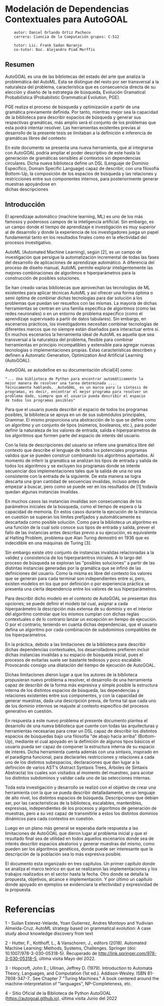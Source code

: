 # Modelación de Dependencias Contextuales para AutoGOAL

        autor: Daniel Orlando Ortiz Pacheco
        carrera: Ciencia de la Computación grupos: C-512

        tutor: Lic. Frank Sadan Naranjo
        co-tutor: Doc. Alejandro Piad Morffis

## Resumen

AutoGOAL es una de las bibliotecas del estado del arte que analiza la
problemática del AutoML. Esta se distingue del resto por ser transversal
a la naturaleza del problema, característica que es consecuencia directa
de su elección y diseño de la estrategia de búsqueda,
Evolución Gramatical Probabilística
(Probabilistic Grammatical Evolution, PGE).

PGE realiza el proceso de búsqueda y optimización a partir de una
gramática previamente definida. Por tanto, mientras mejor sea la
capacidad de la biblioteca para describir espacios de búsqueda y generar
sus respectivas gramáticas, más amplio será el conjunto de los problemas
que esta podrá intentar resolver. Las herramientas existentes previas al
desarrollo de la presente tesis se limitaban a la definición e inferencia
de gramáticas libres del contexto

En este documento se presenta una nueva herramienta, que al integrarse con
AutoGOAL podría ampliar el poder descriptivo de este hasta la
generación de gramáticas sensibles al contextos sin dependencias circulares.
Dicha nueva biblioteca define un DSL
(Lenguaje de Dominio Específico, Domain Specific Language) capaz de
describir, con una filosofía Bottom-Up, la composición de los
espacios de búsqueda y las relaciones y restricciones entre sus
componentes internos, para posteriormente generar muestras apoyándose en  
dichas descripciones

## Introducción

El aprendizaje automático (machine learning, ML) es uno de los más famosos
y poderosos campos de la inteligencia artificial. Sin embargo, es un campo
donde el tiempo de aprendizaje e investigación es muy superior al de desarrollo
y donde la experiencia de los investigadores juega un papel fundamental tanto
en los resultados finales como en la efectividad del procesos investigativo.

AutoML (Automated Machine Learning), según [2], es un campo de investigación
que persigue la automatización incremental de todas las fases del desarrollo
de aplicaciones de aprendizaje automático. A diferencia del proceso de diseño
manual, AutoML permite explorar inteligentemente las mejores combinaciones
de algoritmos e hiperparámetros para la construcción de posibles soluciones.

Se han creado varias bibliotecas que aprovechan las tecnologías de ML
existentes para aplicar técnicas AutoML y asi ofrecer una forma óptima
o semi óptima de combinar dichas tecnologías para dar solución a
los problemas que puedan ser resueltos con las mismas. La mayoría de dichas  
herramientas se centran en una familia específica de algoritmos (como las
redes neuronales) o en un entorno de problema específico (como el
aprendizaje supervisado a partir de datos tabulares). Sin embargo, en
escenarios prácticos, los investigadores necesitan combinar tecnologías de
diferentes marcos que no siempre están diseñados para interactuar entre sí.
En muchos escenarios la herramienta ideal de AutoML es aquella que sea
transversal a la naturaleza del problema, flexible para combinar herramientas
en principio incompatibles y extensible para agregar nuevas tecnologías o
implementaciones propias. Estas características describen y definen a
Automatic Generation, Optimization And Artificial Learning (AutoGOAL).

AutoGOAL se autodefine en su documentación oficial[4] como:

    "... Una biblioteca de Python para encontrar automáticamente la
    mejor manera de resolver una tarea determinada ....
    Técnicamente hablando, _AutoGOAL_ es un marco para la síntesis de
    programas, es decir, encontrar el mejor programa para resolver un
    problema dado, siempre que el usuario pueda describir el espacio
    de todos los programas posibles"

Para que el usuario pueda describir el espacio de todos los programas posibles,
la biblioteca se apoya en un de sus submódulos principales, Grammar. El mismo
proporciona una abstracción de lo que se define como un algoritmo y un conjunto
de tipos (números, booleanos, etc.), para poder definir la naturaleza de los
valores de entrada, salida e hiperparámetros de los algoritmos que formen parte
del espacio de interés del usuario.

Con la lista de descripciones del usuario se infiere una gramática libre
del contexto que describe el lenguaje de todos los potenciales programas validos
que se pueden construir combinando los algoritmos aportados. Al momento de inferir
la gramática se analizan los tipos de entrada y salida de todos los algoritmos y se
excluyen los programas donde se intente secuenciar dos implementaciones tales que
la salida de una no sea consistente con la entrada de la siguiente. De esta
manera se logra descarta una gran cantidad de secuencias invalidas, incluso
antes de empezar a buscar, pero como se puede ver en los resultados de [1]
todavía quedan algunas instancias invalidas.

En muchos casos las instancias invalidas son consecuencias de los
parámetros iniciales de la búsqueda, como el tiempo de espera o la capacidad de memoria.
En estos casos durante la ejecución de la instancia en cuestión se superan los límites
prefijados y automáticamente es descartada como posible solución. Como para la
biblioteca un algoritmo es una función de la cual solo conoce sus tipos de entrada y
salida, prever el fallo de las instancias antes descritas previo a su ejecución,
es equivalente al Halting Problem, problema que Alan Turing demostró en 1936 que es
indecidible en una máquinas de Turing [3].

Sin embargo existe otro conjunto de instancias invalidas relacionadas a la validez y
consistencia de los hiperparámtros iniciales. A lo largo del proceso de búsqueda
se exploran las "posibles soluciones" a partir de las distintas instancias generadas
por la gramática que se infirió de las definiciones del usuario. Como la misma
es libre del contexto los valores que se generan para cada terminal son
independientes entre si, pero, existen modelos en los que por definición o por
experiencia práctica se presenta una cierta dependencia entre los valores de sus
hiperparámetros.

Para describir dicho modelo en el contexto de AutoGOAL se presentan dos opciones;
se puede definir el modelo tal cual, asignar a cada hiperparámetro la descripción
más extensa de su dominio y en el interior del algoritmo controlar que los mismos
cumplan con dichas reglas contextuales o de lo contrario lanzar un excepción en
tiempo de ejecución. O por el contrario, teniendo en cuanta dichas dependencias,
que el usuario defina un algoritmo por cada combinación de subdominios compatibles
de los hiperparámetros.

En la práctica, debido a las limitaciones de la biblioteca para describir dichas
dependencias contextuales, los desarrolladores prefieren incluir dichas instancias
invalidas a su espacio de búsqueda inicial, pues el procesos de evitarlas suele
ser bastante tediosos y poco escalable. Provocando consigo una dilatación del
tiempo de ejecución de AutoGOAL.

Dichas limitaciones dieron lugar a que los autores de la biblioteca propusieran
nuevo problema a resolver, el desarrollo de una herramienta capaz de describir de
la forma más expresiva y simple posible la estructura interna de los
distintos espacios de búsqueda, las dependencias y relaciones existentes entre sus
componentes, y con la capacidad de generar muestras, dada una descripción
previa, de forma tal que cada uno de los dominio internos se reajuste al contexto
específico del procesos generativo en cuestión.

En respuesta a este nuevo problema el presente documento plantea el desarrollo de una
nueva biblioteca que cuente con todas las arquitecturas y herramientas necesarias para
crear un DSL capaz de describir los distintos espacios de búsquedas bajo una
filosofía "de abajo hacia arriba" (Bottom-Up), mediante el cual apoyado en la definición
de algunos tipos básicos el usuario pueda ser capaz de componer la estructura interna de
su espacio de interés. Dicha herramienta cuenta además con una sintaxis, inspirado en el
paradigma funcional, para declararles restricciones y relaciones a cada uno de los
distintos subespacios, declaraciones que dan lugar a la definición de varios AST's
(Astract Syntaxis Trees, Árboles de Sintaxis Abstracta) los cuales son
visitados al momento del muestreo, para acotar los distintos subdominos y validar cada
uno de las selecciones internas.

Toda esta investigación y desarrollo se realizó con el objetivo de crear una
herramienta con la que se pueda describir detalladamente, en un lenguaje de alto nivel,
los distintos espacios de búsqueda. Descripciones que debían ser,
por las características de la biblioteca, escalables, mantenibles, expresivas,
independientes de los procesos y algoritmos de generación de muestras, pero a
su vez capaz de transmitirle a estos los distintos dominios dinámicos para
cada contextos en cuestión.

Luego en un plano más general se esperaba darle respuesta a las limitaciones
de AutoGOAL que dieron lugar al problema inicial y que el resultado final sea
de utilidad en todos aquellos escenarios donde sea de interés describir espacios
aleatorios y generar muestras del mismo, como pueden ser los algoritmos genéticos,
donde puede ser interesante que la descripción de la población sea lo más expresiva
posible.

El documento esta organizado en tres capítulos. Un primer capítulo donde se analiza
el marco teórico en que se realizaron las implementaciones y los trabajos realizados
en el sector hasta la fecha. Otro donde se detalla la propuesta, objetivos, alcance e
implementación. Y por último un capítulo donde apoyado en ejemplos se evidenciara
la efectividad y expresividad de la propuesta.

# Referencias

1 - Suilan Estevez-Velarde, Yoan Gutierrez, Andres Montoyo and Yudivian Almeida-Cruz. AutoML strategy based on grammatical evolution: A case study about knowledge discovery from text

2 - Hutter, F., Kotthoff, L., & Vanschoren, J., editors (2018). Automated Machine Learning: Methods, Systems, Challenges. Springer (doi: 10.1007/978-3-030-05318-5). Recuperado de http://link.springer.com/978-3-030-05318-5, última visita Mayo del 2022.

3 - Hopcroft, John E.; Ullman, Jeffrey D. (1979). Introduction to Automata Theory, Languages, and Computation (1st ed.). Addison-Wesley. ISBN 81-7808-347-7.. See Chapter 7 "Turing Machines." A book centered around the machine-interpretation of "languages", NP-Completeness, etc.

4 - Sitio Oficial de la Biblioteca de Python AutoGOAL (https://autogoal.github.io), última visita Junio del 2022
